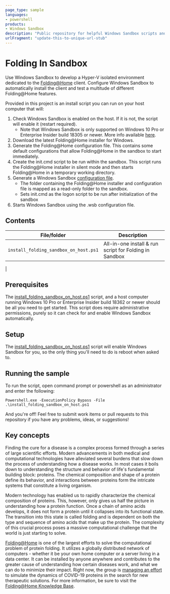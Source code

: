 ```yaml
---
page_type: sample
languages:
- powershell
products:
- Windows Sandbox
description: "Public repository for helpful Windows Sandbox scripts and utilites"
urlFragment: "update-this-to-unique-url-stub"
---
```


# Folding In Sandbox

Use Windows Sandbox to develop a Hyper-V isolated environment dedicated to the [Folding@Home](https://foldingathome.org/) client. Configure Windows Sandbox to automatically install the client and test a multitude of different Folding@Home features. 

Provided in this project is an install script you can run on your host computer that will:

1. Check Windows Sandbox is enabled on the host. If it is not, the script will enable it (restart required).
    - Note that Windows Sandbox is only supported on Windows 10 Pro or Enterprise Insider build 18305 or newer. More info available [here](https://techcommunity.microsoft.com/t5/windows-kernel-internals/windows-sandbox/ba-p/301849).
2. Download the latest Folding@Home installer for Windows.
3. Generate the Folding@Home configuration file. This contains some default configurations that allow Folding@Home in the sandbox to start immediately.
4. Create the init.cmd script to be run within the sandbox. This script runs the Folding@Home installer in silent mode and then starts Folding@Home in a temporary working directory.
4. Generate a Windows Sandbox [configuration file](https://techcommunity.microsoft.com/t5/windows-kernel-internals/windows-sandbox-config-files/ba-p/354902).
    - The folder containing the Folding@Home installer and configuration file is mapped as a read-only folder to the sandbox.
    - Sets init.cmd as the logon script to be run after initialization of the sandbox
5. Starts Windows Sandbox using the .wsb configuration file.

## Contents

| File/folder       | Description                                |
|-------------------|--------------------------------------------|
| `install_folding_sandbox_on_host.ps1`             | All-in-one install & run script for Folding in Sandbox                        |
|

## Prerequisites

The [install_folding_sandbox_on_host.ps1](install_folding_sandbox_on_host.ps1) script, and a host computer running Windows 10 Pro or Enterprise Insider build 18362 or newer should be all you need to get started. This script does require administrative permissions, purely so it can check for and enable Windows Sandbox automatically.

## Setup

The [install_folding_sandbox_on_host.ps1](install_folding_sandbox_on_host.ps1) script will enable Windows Sandbox for you, so the only thing you'll need to do is reboot when asked to.

## Running the sample

To run the script, open command prompt or powershell as an administrator and enter the following:
```
Powershell.exe -ExecutionPolicy Bypass -File .\install_folding_sandbox_on_host.ps1
```

And you're off! Feel free to submit work items or pull requests to this repository if you have any problems, ideas, or suggestions!

## Key concepts

Finding the cure for a disease is a complex process formed through a series of large scientific efforts. Modern advancements in both medical and computational technologies have alleviated several burdens that slow down the process of understanding how a disease works. In most cases it boils down to understanding the structure and behavior of life's fundamental building block: proteins. The chemical composition and shape of a protein define its behavior, and interactions between proteins form the intricate systems that constitute a living organism.

Modern technology has enabled us to rapidly characterize the chemical composition of proteins. This, however, only gives us half the picture in understanding how a protein function. Once a chain of amino acids develops, it does not form a protein until it collapses into its functional state. The transition into this state is called folding and is dependent on both the type and sequence of amino acids that make up the protein. The complexity of this crucial process poses a massive computational challenge that the world is just starting to solve.

[Folding@Home](https://foldingathome.org/) is one of the largest efforts to solve the computational problem of protein folding. It utilizes a globally distributed network of computers - whether it be your own home computer or a server living in a data center. It can be installed by anyone anywhere and contributes to the greater cause of understanding how certain diseases work, and what we can do to minimize their impact. Right now, the group is [managing an effort](https://foldingathome.org/2020/03/15/coronavirus-what-were-doing-and-how-you-can-help-in-simple-terms/) to simulate the dynamics of COVID-19 proteins in the search for new therapeutic solutions. For more information, be sure to visit the [Folding@Home Knowledge Base](https://foldingathome.org/dig-deeper/).
